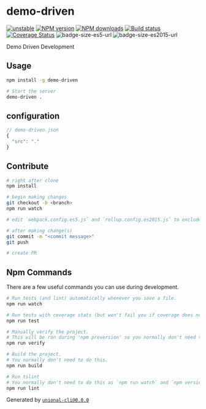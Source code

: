 # demo-driven

[![unstable][unstable-image]][unstable-url]
[![NPM version][npm-image]][npm-url]
[![NPM downloads][downloads-image]][downloads-url]
[![Build status][travis-image]][travis-url]
[![Coverage Status][coveralls-image]][coveralls-url]
![badge-size-es5-url]
![badge-size-es2015-url]

Demo Driven Development

## Usage

```sh
npm install -g demo-driven

# Start the server
demo-driven .
```

## configuration

```js
// demo-driven.json
{
  "src": "."
}
```

## Contribute

```sh
# right after clone
npm install

# begin making changes
git checkout -b <branch>
npm run watch

# edit `webpack.config.es5.js` and `rollup.config.es2015.js` to exclude dependencies for the bundle if needed

# after making change(s)
git commit -m "<commit message>"
git push

# create PR
```

## Npm Commands

There are a few useful commands you can use during development.

```sh
# Run tests (and lint) automatically whenever you save a file.
npm run watch

# Run tests with coverage stats (but won't fail you if coverage does not meet criteria)
npm run test

# Manually verify the project.
# This will be ran during 'npm preversion' so you normally don't need to run this yourself.
npm run verify

# Build the project.
# You normally don't need to do this.
npm run build

# Run tslint
# You normally don't need to do this as `npm run watch` and `npm version` will automatically run lint for you.
npm run lint
```

Generated by [`unional-cli@0.0.0`](https://github.com/unional/unional-cli)

[unstable-image]: http://badges.github.io/stability-badges/dist/unstable.svg
[unstable-url]: http://github.com/badges/stability-badges
[npm-image]: https://img.shields.io/npm/v/demo-gen.svg?style=flat
[npm-url]: https://npmjs.org/package/demo-gen
[downloads-image]: https://img.shields.io/npm/dm/demo-gen.svg?style=flat
[downloads-url]: https://npmjs.org/package/demo-gen
[travis-image]: https://img.shields.io/travis/unional/demo-gen.svg?style=flat
[travis-url]: https://travis-ci.org/unional/demo-gen
[coveralls-image]: https://coveralls.io/repos/github/unional/demo-gen/badge.svg
[coveralls-url]: https://coveralls.io/github/unional/demo-gen
[badge-size-es5-url]: http://img.badgesize.io/unional/demo-gen/master/dist/demo-gen.es5.js.svg?label=es5_size
[badge-size-es2015-url]: http://img.badgesize.io/unional/demo-gen/master/dist/demo-gen.es2015.js.svg?label=es2015_size
